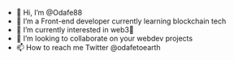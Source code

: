 - 👋 Hi, I’m @Odafe88
- 👀 I’m a Front-end developer currently learning blockchain tech
- 🌱 I’m currently interested in web3🤔
- 💞️ I’m looking to collaborate on your webdev projects
- 📫 How to reach me Twitter @odafetoearth

<!---
Odafe88/Odafe88 is a ✨ special ✨ repository because its `README.md` (this file) appears on your GitHub profile.
You can click the Preview link to take a look at your changes.
--->
